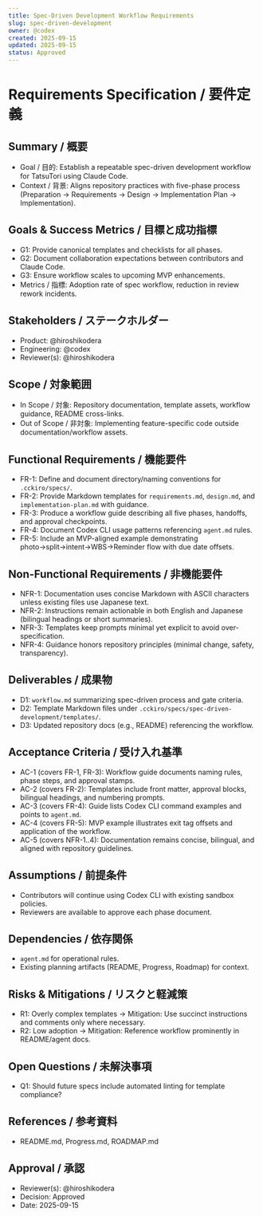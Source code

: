 ```yaml
---
title: Spec-Driven Development Workflow Requirements
slug: spec-driven-development
owner: @codex
created: 2025-09-15
updated: 2025-09-15
status: Approved
---
```


# Requirements Specification / 要件定義

## Summary / 概要
- Goal / 目的: Establish a repeatable spec-driven development workflow for TatsuTori using Claude Code.
- Context / 背景: Aligns repository practices with five-phase process (Preparation → Requirements → Design → Implementation Plan → Implementation).

## Goals & Success Metrics / 目標と成功指標
- G1: Provide canonical templates and checklists for all phases.
- G2: Document collaboration expectations between contributors and Claude Code.
- G3: Ensure workflow scales to upcoming MVP enhancements.
- Metrics / 指標: Adoption rate of spec workflow, reduction in review rework incidents.

## Stakeholders / ステークホルダー
- Product: @hiroshikodera
- Engineering: @codex
- Reviewer(s): @hiroshikodera

## Scope / 対象範囲
- In Scope / 対象: Repository documentation, template assets, workflow guidance, README cross-links.
- Out of Scope / 非対象: Implementing feature-specific code outside documentation/workflow assets.

## Functional Requirements / 機能要件
- FR-1: Define and document directory/naming conventions for `.cckiro/specs/`.
- FR-2: Provide Markdown templates for `requirements.md`, `design.md`, and `implementation-plan.md` with guidance.
- FR-3: Produce a workflow guide describing all five phases, handoffs, and approval checkpoints.
- FR-4: Document Codex CLI usage patterns referencing `agent.md` rules.
- FR-5: Include an MVP-aligned example demonstrating photo→split→intent→WBS→Reminder flow with due date offsets.

## Non-Functional Requirements / 非機能要件
- NFR-1: Documentation uses concise Markdown with ASCII characters unless existing files use Japanese text.
- NFR-2: Instructions remain actionable in both English and Japanese (bilingual headings or short summaries).
- NFR-3: Templates keep prompts minimal yet explicit to avoid over-specification.
- NFR-4: Guidance honors repository principles (minimal change, safety, transparency).

## Deliverables / 成果物
- D1: `workflow.md` summarizing spec-driven process and gate criteria.
- D2: Template Markdown files under `.cckiro/specs/spec-driven-development/templates/`.
- D3: Updated repository docs (e.g., README) referencing the workflow.

## Acceptance Criteria / 受け入れ基準
- AC-1 (covers FR-1, FR-3): Workflow guide documents naming rules, phase steps, and approval stamps.
- AC-2 (covers FR-2): Templates include front matter, approval blocks, bilingual headings, and numbering prompts.
- AC-3 (covers FR-4): Guide lists Codex CLI command examples and points to `agent.md`.
- AC-4 (covers FR-5): MVP example illustrates exit tag offsets and application of the workflow.
- AC-5 (covers NFR-1..4): Documentation remains concise, bilingual, and aligned with repository guidelines.

## Assumptions / 前提条件
- Contributors will continue using Codex CLI with existing sandbox policies.
- Reviewers are available to approve each phase document.

## Dependencies / 依存関係
- `agent.md` for operational rules.
- Existing planning artifacts (README, Progress, Roadmap) for context.

## Risks & Mitigations / リスクと軽減策
- R1: Overly complex templates → Mitigation: Use succinct instructions and comments only where necessary.
- R2: Low adoption → Mitigation: Reference workflow prominently in README/agent docs.

## Open Questions / 未解決事項
- Q1: Should future specs include automated linting for template compliance?

## References / 参考資料
- README.md, Progress.md, ROADMAP.md

## Approval / 承認
- Reviewer(s): @hiroshikodera
- Decision: Approved
- Date: 2025-09-15
